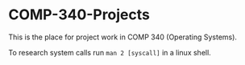 # COMP-340-Projects

This is the place for project work in COMP 340 (Operating Systems).

To research system calls run `man 2 [syscall]` in a linux shell.